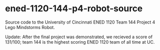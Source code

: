 # ened-1120-144-p4-robot-source

Source code to the University of Cincinnati ENED 1120 Team 144 Project 4 Lego Mindstorms Robot.

Update:
After the final project was demonstrated, we recieved a score of 131/100; team 144 is the highest scoring ENED 1120 team of all time at UC.

